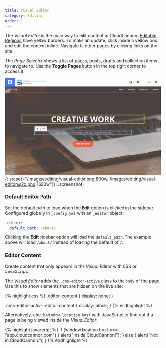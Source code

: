 ```yaml
---
title: Visual Editor
category: Editing
order: 1
---
```


The *Visual Editor* is the main way to edit content in CloudCannon. [Editable Regions](/editing/editable-regions/) have yellow borders. To make an update, click inside a yellow box and edit the content inline. Navigate to other pages by clicking links on the site.

The *Page Selector* shows a list of pages, posts, drafts and collection items to navigate to.
Use the **Toggle Pages** button in the top right corner to access it.

![Visual Editor](/images/editing/visual-editor.png){: srcset="/images/editing/visual-editor.png 800w, /images/editing/visual-editor@2x.png 1600w"}{: .screenshot}


### Default Editor Path

Set the default path to load when the **Edit** option is clicked in the sidebar. Configured globally in `_config.yml` with an `_editor` object:

~~~yaml
_editor:
  default_path: /about/
~~~

Clicking the **Edit** sidebar option will load the `default_path`. The example above will load `/about/` instead of loading the default of `/`.


### Editor Content

Create content that only appears in the *Visual Editor* with CSS or JavaScript.

The *Visual Editor* adds the `.cms-editor-active` class to the `body` of the page. Use this to show elements that are hidden on the live site:

{% highlight css %}
.editor-content {
  display: none;
}

.cms-editor-active .editor-content {
  display: block;
}
{% endhighlight %}

Alternatively, check `window.location.host` with JavaScript to find out if a page is being viewed inside the *Visual Editor*:

{% highlight javascript %}
if (window.location.host === "app.cloudcannon.com") {
  alert("Inside CloudCannon!");
} else {
  alert("Not in CloudCannon.");
}
{% endhighlight %}
